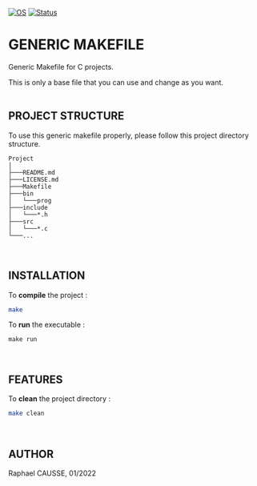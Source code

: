 [![OS](https://img.shields.io/badge/os-linux-blue.svg)](https://shields.io/)
[![Status](https://img.shields.io/badge/status-completed-success.svg)](https://shields.io/)

# GENERIC MAKEFILE

Generic Makefile for C projects.

This is only a base file that you can use and change as you want.
<br><br>

## PROJECT STRUCTURE

To use this generic makefile properly, please follow this project directory structure.
```
Project
│
├───README.md
├───LICENSE.md
├───Makefile
├───bin
│   └───prog
├───include
│   └───*.h
├───src
│   └───*.c
└───...
```
<br>

## INSTALLATION

To **compile** the project :
```bash
make
```
To **run** the executable :
```
make run
```
<br>

## FEATURES

To **clean** the project directory :
```bash
make clean
```
<br>

## AUTHOR

Raphael CAUSSE, 01/2022